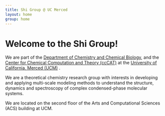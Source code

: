 ```yaml
---
title: Shi Group @ UC Merced
layout: home
group: home
---
```


# Welcome to the Shi Group!

We are part of the [Department of Chemistry and Chemical Biology](http://chemistry.ucmerced.edu/), and the [Center for Chemical Computation and Theory (ccCAT)](https://cccat.ucmerced.edu/) at the [University of California, Merced (UCM)](https://www.ucmerced.edu/) . 

We are a theoretical chemistry research group with interests in developing and applying multi-scale modeling methods to understand the structure, dynamics and spectroscopy of complex condensed-phase molecular systems. 

We are located on the second floor of the Arts and Computational Sciences (ACS) building at UCM.
